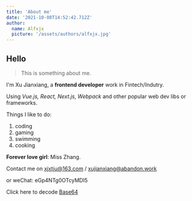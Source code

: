 ```yaml
---
title: 'About me'
date: '2021-10-08T14:52:42.712Z'
author:
  name: Alfxjx
  picture: '/assets/authors/alfxjx.jpg'
---
```


## Hello

> This is something about me.

I'm Xu Jianxiang, a **frontend developer** work in Fintech/Indutry.

Using _Vue.js, React, Next.js, Webpack_ and other popular web dev libs or frameworks.

Things I like to do:

1. coding
2. gaming
3. swimming
4. cooking

**Forever love girl**: Miss Zhang.

Contact me on [xjxtju@163.com](mailto:xjxtju@163.com) / [xujianxiang@abandon.work](mailto:xujianxiang@abandon.work)

or weChat: eGp4NTg0OTcyMDI5

Click here to decode [Base64](https://tool.ip138.com/base64/)
